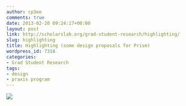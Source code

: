 ```yaml
---
author: cp3ee
comments: true
date: 2013-02-20 09:24:17+00:00
layout: post
link: http://scholarslab.org/grad-student-research/highlighting/
slug: highlighting
title: Highlighting (some design proposals for Prism)
wordpress_id: 7318
categories:
- Grad Student Research
tags:
- design
- praxis program
---
```


[![](http://www.scholarslab.org/wp-content/uploads/2013/02/hilight_tool_sketches.gif)](http://www.scholarslab.org/wp-content/uploads/2013/02/hilight_tool_sketches.gif)
